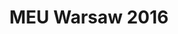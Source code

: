 ---
slug: meu-warsaw-2016
title: MEU Warsaw 2016
partner-slug: beta-poland
conference: meu-warsaw
mail: meuwarsaw@beta-europe.org
website: http://www.meu-warsaw.pl/
year: 2016
begin: 2016-09-01
end: 2016-09-06
participants:
town: Warsaw
country: Poland
location: null
geo: 52.2333,20.8891
excerpt: 
---